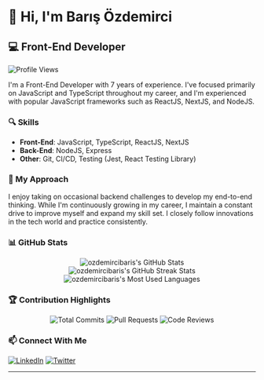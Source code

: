 # 👋 Hi, I'm Barış Özdemirci

## 💻 Front-End Developer
![Profile Views](https://komarev.com/ghpvc/?username=ozdemircibaris&color=0891b2&style=flat-square)

I'm a Front-End Developer with 7 years of experience. I've focused primarily on JavaScript and TypeScript throughout my career, and I'm experienced with popular JavaScript frameworks such as ReactJS, NextJS, and NodeJS.

### 🔍 Skills

- **Front-End**: JavaScript, TypeScript, ReactJS, NextJS
- **Back-End**: NodeJS, Express
- **Other**: Git, CI/CD, Testing (Jest, React Testing Library)

### 🚀 My Approach

I enjoy taking on occasional backend challenges to develop my end-to-end thinking. While I'm continuously growing in my career, I maintain a constant drive to improve myself and expand my skill set. I closely follow innovations in the tech world and practice consistently.

### 📊 GitHub Stats

<div align="center">
  <img src="https://github-readme-stats-sigma-five.vercel.app/api?username=ozdemircibaris&show_icons=true&count_private=true&title_color=64ffda&text_color=e6f1ff&icon_color=64ffda&bg_color=0a192f&hide_border=true&border_radius=10&line_height=30" alt="ozdemircibaris's GitHub Stats" />
</div>

<div align="center">
  <img src="https://github-readme-streak-stats.herokuapp.com/?user=ozdemircibaris&theme=dark&background=0a192f&stroke=64ffda&ring=64ffda&fire=64ffda&currStreakNum=e6f1ff&sideNums=e6f1ff&currStreakLabel=64ffda&sideLabels=64ffda&dates=8892b0&hide_border=true" alt="ozdemircibaris's GitHub Streak Stats" />
</div>

<div align="center">
  <img src="https://github-readme-stats-sigma-five.vercel.app/api/top-langs/?username=ozdemircibaris&layout=compact&title_color=64ffda&text_color=e6f1ff&bg_color=0a192f&hide_border=true&border_radius=10" alt="ozdemircibaris's Most Used Languages" />
</div>

### 🏆 Contribution Highlights
<div align="center">
  <img src="https://img.shields.io/badge/Total%20Commits-750%2B-blue?style=for-the-badge&logo=github&logoColor=white&labelColor=0a192f&color=64ffda" alt="Total Commits" />
  <img src="https://img.shields.io/badge/Pull%20Requests-61-blue?style=for-the-badge&logo=github&logoColor=white&labelColor=0a192f&color=64ffda" alt="Pull Requests" />
  <img src="https://img.shields.io/badge/Code%20Review-100%2B-blue?style=for-the-badge&logo=github&logoColor=white&labelColor=0a192f&color=64ffda" alt="Code Reviews" />
</div>

### 📫 Connect With Me

[![LinkedIn](https://img.shields.io/badge/LinkedIn-0077B5?style=for-the-badge&logo=linkedin&logoColor=white)](https://www.linkedin.com/in/ozdemircibaris/)
[![Twitter](https://img.shields.io/badge/Twitter-1DA1F2?style=for-the-badge&logo=twitter&logoColor=white)](https://twitter.com/ozdemircibaris)

---
